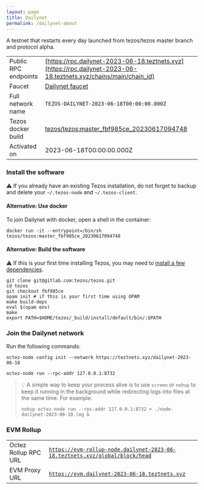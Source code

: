 ```yaml
---
layout: page
title: Dailynet
permalink: /dailynet-about
---
```


A testnet that restarts every day launched from tezos/tezos master branch and protocol alpha.

| | |
|-------|---------------------|
| Public RPC endpoints | [https://rpc.dailynet-2023-06-18.teztnets.xyz](https://rpc.dailynet-2023-06-18.teztnets.xyz/chains/main/chain_id)<br/> |
| Faucet | [Dailynet faucet](https://faucet.dailynet-2023-06-18.teztnets.xyz) |
| Full network name | `TEZOS-DAILYNET-2023-06-18T00:00:00.000Z` |
| Tezos docker build | [tezos/tezos:master_fbf985ce_20230617094748](https://hub.docker.com/r/tezos/tezos/tags?page=1&ordering=last_updated&name=master_fbf985ce_20230617094748) |
| Activated on | 2023-06-18T00:00:00.000Z |





### Install the software

⚠️  If you already have an existing Tezos installation, do not forget to backup and delete your `~/.tezos-node` and `~/.tezos-client`.



#### Alternative: Use docker

To join Dailynet with docker, open a shell in the container:

```
docker run -it --entrypoint=/bin/sh tezos/tezos:master_fbf985ce_20230617094748
```

#### Alternative: Build the software

⚠️  If this is your first time installing Tezos, you may need to [install a few dependencies](https://tezos.gitlab.io/introduction/howtoget.html#setting-up-the-development-environment-from-scratch).

```
git clone git@gitlab.com:tezos/tezos.git
cd tezos
git checkout fbf985ce
opam init # if this is your first time using OPAM
make build-deps
eval $(opam env)
make
export PATH=$HOME/tezos/_build/install/default/bin/:$PATH
```

### Join the Dailynet network

Run the following commands:

```
octez-node config init --network https://teztnets.xyz/dailynet-2023-06-18

octez-node run --rpc-addr 127.0.0.1:8732
```

> 💡 A simple way to keep your process alive is to use `screen` or `nohup` to keep it running in the background while redirecting logs into files at the same time. For example:
>
> ```bash=13
> nohup octez-node run --rpc-addr 127.0.0.1:8732 > ./node-dailynet-2023-06-18.log &
> ```


### EVM Rollup

| | |
|-------|---------------------|
| Octez Rollup RPC URL | [`https://evm-rollup-node.dailynet-2023-06-18.teztnets.xyz/global/block/head`](https://evm-rollup-node.dailynet-2023-06-18.teztnets.xyz) |
| EVM Proxy URL | [`https://evm.dailynet-2023-06-18.teztnets.xyz`](https://evm.dailynet-2023-06-18.teztnets.xyz) |




